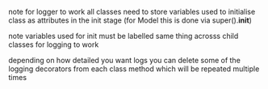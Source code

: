 note for logger to work all classes need to store variables used to initialise class as attributes in the init stage (for Model this is done via super().__init__)

note variables used for init must be labelled same thing acrosss child classes for logging to work

depending on how detailed you want logs you can delete some of the logging decorators from each class method which will be repeated multiple times

 
